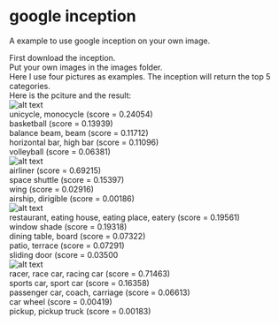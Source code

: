 # google inception

A example to use google inception on your own image. <br />

First download the inception.  <br />
Put your own images in the images folder.  <br />
Here I use four pictures as examples. The inception will return the top 5 categories. <br />
Here is the pciture and the result:<br />
![alt text](https://github.com/shiluyuan/Tensorflow_more/blob/master/google_inception/images/p1.jpg)<br />
unicycle, monocycle (score = 0.24054)<br />
basketball (score = 0.13939)<br />
balance beam, beam (score = 0.11712)<br />
horizontal bar, high bar (score = 0.11096)<br />
volleyball (score = 0.06381)<br />
![alt text](https://github.com/shiluyuan/Tensorflow_more/blob/master/google_inception/images/p2.jpg)<br />
airliner (score = 0.69215)<br />
space shuttle (score = 0.15397)<br />
wing (score = 0.02916)<br />
airship, dirigible (score = 0.00186)<br />
![alt text](https://github.com/shiluyuan/Tensorflow_more/blob/master/google_inception/images/p3.jpg)<br />
restaurant, eating house, eating place, eatery (score = 0.19561)<br />
window shade (score = 0.19318)<br />
dining table, board (score = 0.07322)<br />
patio, terrace (score = 0.07291)<br />
sliding door (score = 0.03500<br />
![alt text](https://github.com/shiluyuan/Tensorflow_more/blob/master/google_inception/images/p4.jpg)<br />
racer, race car, racing car (score = 0.71463)<br />
sports car, sport car (score = 0.16358)<br />
passenger car, coach, carriage (score = 0.06613)<br />
car wheel (score = 0.00419)<br />
pickup, pickup truck (score = 0.00183)<br />
